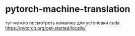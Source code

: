 # pytorch-machine-translation

тут можно посмотреть команжу для устоновки cuda
https://pytorch.org/get-started/locally/ 